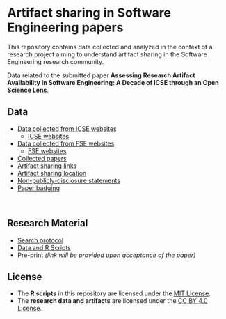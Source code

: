 # Artifact sharing in Software Engineering papers

This repository contains data collected and analyzed in the context of a research project aiming to understand artifact sharing in the Software Engineering research community.

Data related to the submitted paper **Assessing Research Artifact Availability in Software Engineering: A Decade of ICSE through an Open Science Lens**.


## Data

- [Data collected from ICSE websites](data/ICSE_data_collected_from_websites.md)
  - [ICSE websites](data/ICSE_websites.md)
- [Data collected from FSE websites](data/FSE_data_collected_from_websites.md)
  - [FSE websites](data/FSE_websites.md)
- [Collected papers](data/collected_papers.md)
- [Artifact sharing links](data/artifact_sharing_links.md)
- [Artifact sharing location](data/artifact-sharing-section.md)
- [Non-publicly-disclosure statements](data/non-publicly-disclosure_statements.md)
- [Paper badging](data/badging.md)

<br>

## Research Material

  - [Search protocol](data/artifacts-search-protocol.md)
  - [Data and R Scripts](data/data-and-scripts.md)
  - Pre-print _(link will be provided upon acceptance of the paper)_


## License

- The **R scripts** in this repository are licensed under the [MIT License](LICENSE).
- The **research data and artifacts** are licensed under the [CC BY 4.0 License](https://creativecommons.org/licenses/by/4.0/).
